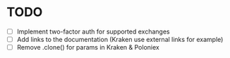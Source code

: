 TODO
====

- [ ] Implement two-factor auth for supported exchanges
- [ ] Add links to the documentation (Kraken use external links for example)
- [ ] Remove .clone() for params in Kraken & Poloniex
